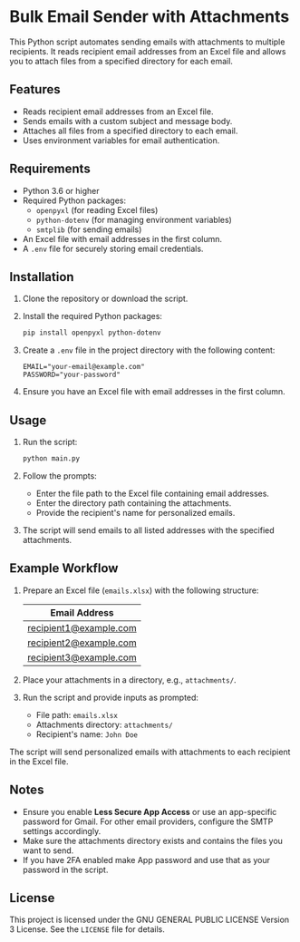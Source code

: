 # Bulk Email Sender with Attachments

This Python script automates sending emails with attachments to multiple recipients. It reads recipient email addresses from an Excel file and allows you to attach files from a specified directory for each email.

## Features

- Reads recipient email addresses from an Excel file.
- Sends emails with a custom subject and message body.
- Attaches all files from a specified directory to each email.
- Uses environment variables for email authentication.

## Requirements

- Python 3.6 or higher
- Required Python packages:
  - `openpyxl` (for reading Excel files)
  - `python-dotenv` (for managing environment variables)
  - `smtplib` (for sending emails)
- An Excel file with email addresses in the first column.
- A `.env` file for securely storing email credentials.

## Installation

1. Clone the repository or download the script.

2. Install the required Python packages:

   ```bash
   pip install openpyxl python-dotenv
   ```

3. Create a `.env` file in the project directory with the following content:

   ```plaintext
   EMAIL="your-email@example.com"
   PASSWORD="your-password"
   ```

4. Ensure you have an Excel file with email addresses in the first column.

## Usage

1. Run the script:

   ```bash
   python main.py
   ```

2. Follow the prompts:
   - Enter the file path to the Excel file containing email addresses.
   - Enter the directory path containing the attachments.
   - Provide the recipient's name for personalized emails.

3. The script will send emails to all listed addresses with the specified attachments.

## Example Workflow

1. Prepare an Excel file (`emails.xlsx`) with the following structure:

   | Email Address      |
   |--------------------|
   | recipient1@example.com |
   | recipient2@example.com |
   | recipient3@example.com |

2. Place your attachments in a directory, e.g., `attachments/`.

3. Run the script and provide inputs as prompted:
   - File path: `emails.xlsx`
   - Attachments directory: `attachments/`
   - Recipient's name: `John Doe`

The script will send personalized emails with attachments to each recipient in the Excel file.

## Notes

- Ensure you enable **Less Secure App Access** or use an app-specific password for Gmail. For other email providers, configure the SMTP settings accordingly.
- Make sure the attachments directory exists and contains the files you want to send.
- If you have 2FA enabled make App password and use that as your password in the script.

## License

This project is licensed under the GNU GENERAL PUBLIC LICENSE Version 3 License. See the `LICENSE` file for details.
